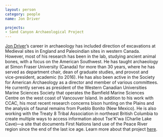 ```yaml
---
layout: person
category: people
name: Jon Driver

projects:
- Sand Canyon Archaeological Project
---
```


[Jon Driver](http://www.sfu.ca/archaeology/faculty/driver.html)’s career in archaeology has included direction of excavations at Medieval sites in England and Paleoindian sites in western Canada. However, most of his research has been in the lab, studying ancient animal bones, with a focus on the American Southwest. He has taught archaeology at Simon Fraser University (Canada) for more than 30 years, where he has served as department chair, dean of graduate studies, and provost and vice-president, academic (to 2016). He has also been active in the Society for American Archaeology as a director and member of various committees. He currently serves as president of the Western Canadian Universities Marine Sciences Society that operates the Bamfield Marine Sciences Centre on the west coast of Vancouver Island. In addition to his work with CCAC, his most recent research concerns bison hunting on the Plains and the analysis of faunal remains from Pueblo Bonito (New Mexico). He is also working with the Treaty 8 Tribal Association in northeast British Columbia to create multiple ways to access information about Tse'K'wa (Charlie Lake Cave)—a site that documents First Nations land use of the Peace River region since the end of the last ice age. Learn more about that project [here](http://summit.sfu.ca/collection/218).
